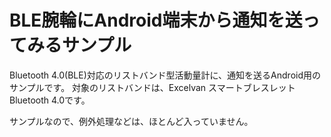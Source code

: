 BLE腕輪にAndroid端末から通知を送ってみるサンプル
=============

Bluetooth 4.0(BLE)対応のリストバンド型活動量計に、通知を送るAndroid用のサンプルです。
対象のリストバンドは、Excelvan スマートブレスレット Bluetooth 4.0です。

サンプルなので、例外処理などは、ほとんど入っていません。
